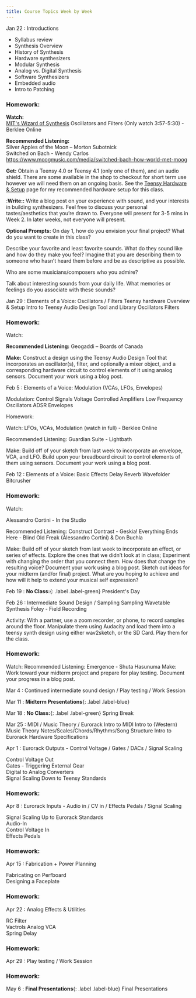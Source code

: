 ```yaml
---
title: Course Topics Week by Week
---
```


Jan 22
: Introductions

- Syllabus review
- Synthesis Overview
- History of Synthesis
- Hardware synthesizers
- Modular Synthesis
- Analog vs. Digital Synthesis
- Software Synthesizers
- Embedded audio
- Intro to Patching

### Homework:

**Watch:**  
[MIT's Wizard of Synthesis](https://www.youtube.com/watch?v=cTCVm-Eo1F0&)
Oscillators and Filters (Only watch 3:57-5:30) - Berklee Online

**Recommended Listening:**  
Silver Apples of the Moon – Morton Subotnick  
Switched on Bach - Wendy Carlos https://www.moogmusic.com/media/switched-bach-how-world-met-moog

**Get:** Obtain a Teensy 4.0 or Teensy 4.1 (only one of them), and an audio shield. There are some available in the shop to checkout for short term use however we will need them on an ongoing basis. See the [Teensy Hardware & Setup](https://designingyourvoice.com/TeensyHardware/) page for my recommended hardware setup for this class.

:**Write::** Write a blog post on your experience with sound, and your interests in building synthesizers. Feel free to discuss your personal tastes/aesthetics that you’re drawn to. Everyone will present for 3-5 mins in Week 2. In later weeks, not everyone will present.

**Optional Prompts:**
On day 1, how do you envision your final project? What do you want to create in this class?

Describe your favorite and least favorite sounds. What do they sound like and how do they make you feel? Imagine that you are describing them to someone who hasn’t heard them before and be as descriptive as possible.

Who are some musicians/composers who you admire?

Talk about interesting sounds from your daily life. What memories or feelings do you associate with these sounds?

Jan 29
: Elements of a Voice: Oscillators / Filters
Teensy hardware Overview & Setup
Intro to Teensy Audio Design Tool and Library
Oscillators
Filters

### Homework:

Watch:

**Recommended Listening:**
Geogaddi – Boards of Canada

**Make:** Construct a design using the Teensy Audio Design Tool that incorporates an oscillator(s), filter, and optionally a mixer object, and a corresponding hardware circuit to control elements of it using analog sensors. Document your work using a blog post.

Feb 5
: Elements of a Voice: Modulation (VCAs, LFOs, Envelopes)

Modulation: Control Signals
Voltage Controlled Amplifiers
Low Frequency Oscillators
ADSR Envelopes

Homework:

Watch: LFOs, VCAs, Modulation (watch in full) - Berklee Online

Recommended Listening:
Guardian Suite - Lightbath

Make: Build off of your sketch from last week to incorporate an envelope, VCA, and LFO. Build upon your breadboard circuit to control elements of them using sensors. Document your work using a blog post.

Feb 12
: Elements of a Voice: Basic Effects
Delay
Reverb
Wavefolder
Bitcrusher

### Homework:

Watch:

Alessandro Cortini - In the Studio

Recommended Listening:
Construct Contrast - Geskia!
Everything Ends Here - Blind Old Freak (Alessandro Cortini) & Don Buchla

Make: Build off of your sketch from last week to incorporate an effect, or series of effects. Explore the ones that we didn’t look at in class; Experiment with changing the order that you connect them. How does that change the resulting voice? Document your work using a blog post. Sketch out ideas for your midterm (and/or final) project. What are you hoping to achieve and how will it help to extend your musical self expression?

Feb 19
: **No Class:**{: .label .label-green} President's Day

Feb 26
: Intermediate Sound Design / Sampling
Sampling
Wavetable Synthesis
Foley - Field Recording

Activity: With a partner, use a zoom recorder, or phone, to record samples around the floor. Manipulate them using Audacity and load them into a teensy synth design using either wav2sketch, or the SD Card. Play them for the class.

### Homework:

Watch:
Recommended Listening:
Emergence - Shuta Hasunuma
Make: Work toward your midterm project and prepare for play testing. Document your progress in a blog post.

Mar 4
: Continued intermediate sound design / Play testing / Work Session

Mar 11
: **Midterm Presentations**{: .label .label-blue}

Mar 18
: **No Class:**{: .label .label-green} Spring Break

Mar 25
: MIDI / Music Theory / Eurorack
Intro to MIDI
Intro to (Western) Music Theory
Notes/Scales/Chords/Rhythms/Song Structure
Intro to Eurorack Hardware Specifications

Apr 1
: Eurorack Outputs - Control Voltage / Gates / DACs / Signal Scaling

Control Voltage Out  
Gates - Triggering External Gear  
Digital to Analog Converters  
Signal Scaling Down to Teensy Standards

### Homework:

Apr 8
: Eurorack Inputs - Audio in / CV in / Effects Pedals / Signal Scaling

Signal Scaling Up to Eurorack Standards  
Audio-In  
Control Voltage In  
Effects Pedals

### Homework:

Apr 15
: Fabrication + Power Planning

Fabricating on Perfboard  
Designing a Faceplate

### Homework:

Apr 22
: Analog Effects & Utilities

RC Filter  
Vactrols
Analog VCA  
Spring Delay

### Homework:

Apr 29
: Play testing / Work Session

### Homework:

May 6
: **Final Presentations**{: .label .label-blue} Final Presentations
